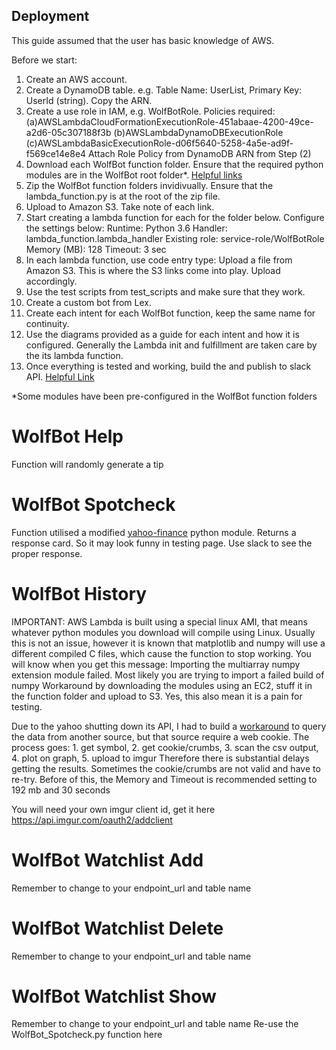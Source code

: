## Deployment

This guide assumed that the user has basic knowledge of AWS.

Before we start:
1. Create an AWS account.
2. Create a DynamoDB table. e.g. Table Name: UserList, Primary Key: UserId (string). Copy the ARN.
3. Create a use role in IAM, e.g. WolfBotRole. Policies required:
    (a)AWSLambdaCloudFormationExecutionRole-451abaae-4200-49ce-a2d6-05c307188f3b
    (b)AWSLambdaDynamoDBExecutionRole
    (c)AWSLambdaBasicExecutionRole-d06f5640-5258-4a5e-ad9f-f569ce14e8e4
    Attach Role Policy from DynamoDB ARN from Step (2)
4. Download each WolfBot function folder. Ensure that the required python modules are in the WolfBot root folder*. [Helpful links](http://docs.aws.amazon.com/lambda/latest/dg/lambda-python-how-to-create-deployment-package.html)
5. Zip the WolfBot function folders invidivually. Ensure that the lambda_function.py is at the root of the zip file.
6. Upload to Amazon S3. Take note of each link.
7. Start creating a lambda function for each for the folder below. Configure the settings below:
    Runtime: Python 3.6
    Handler: lambda_function.lambda_handler
    Existing role: service-role/WolfBotRole
    Memory (MB): 128
    Timeout: 3 sec
8. In each lambda function, use code entry type: Upload a file from Amazon S3. This is where the S3 links come into play. Upload accordingly.
9. Use the test scripts from test_scripts and make sure that they work.
10. Create a custom bot from Lex.
11. Create each intent for each WolfBot function, keep the same name for continuity.
12. Use the diagrams provided as a guide for each intent and how it is configured. Generally the Lambda init and fulfillment are taken care by the its lambda function.
13. Once everything is tested and working, build the and publish to slack API. [Helpful Link](http://docs.aws.amazon.com/lex/latest/dg/slack-bot-association.html)


*Some modules have been pre-configured in the WolfBot function folders

# WolfBot Help

Function will randomly generate a tip

# WolfBot Spotcheck

Function utilised a modified [yahoo-finance](https://github.com/gpaw789/yahoo-finance) python module.
Returns a response card. So it may look funny in testing page. Use slack to see the proper response.

# WolfBot History

IMPORTANT: AWS Lambda is built using a special linux AMI, that means whatever python modules you download will compile using Linux.
Usually this is not an issue, however it is known that matplotlib and numpy will use a different compiled C files, which cause the function to stop working.
You will know when you get this message: Importing the multiarray numpy extension module failed.  Most likely you are trying to import a failed build of numpy
Workaround by downloading the modules using an EC2, stuff it in the function folder and upload to S3. Yes, this also mean it is a pain for testing.

Due to the yahoo shutting down its API, I had to build a [workaround](https://github.com/gpaw789/yahoo-finance) to query the data from another source, but that source require a web cookie.
The process goes: 1. get symbol, 2. get cookie/crumbs, 3. scan the csv output, 4. plot on graph, 5. upload to imgur
Therefore there is substantial delays getting the results. Sometimes the cookie/crumbs are not valid and have to re-try.
Before of this, the Memory and Timeout is recommended setting to 192 mb and 30 seconds

You will need your own imgur client id, get it here https://api.imgur.com/oauth2/addclient

# WolfBot Watchlist Add

Remember to change to your endpoint_url and table name

# WolfBot Watchlist Delete

Remember to change to your endpoint_url and table name

# WolfBot Watchlist Show

Remember to change to your endpoint_url and table name
Re-use the WolfBot_Spotcheck.py function here